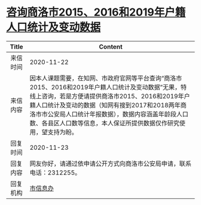 # <a href="http://www.shangluo.gov.cn/zmhd/ldxxxx.jsp?urltype=leadermail.LeaderMailContentUrl&wbtreeid=1112&leadermailid=6639">咨询商洛市2015、2016和2019年户籍人口统计及变动数据</a>
|Title|Content|
|:---:|---|
|来信时间|2020-11-22|
|来信内容|因本人课题需要，在知网、市政府官网等平台查询“商洛市2015、2016和2019年户籍人口统计及变动数据”无果，特线上咨询，若是方便请提供商洛市2015、2016和2019年户籍人口统计及变动的数据（知网有搜到2017和2018两年商洛市市公安局人口统计年报数据），数据内容涵盖年龄段人口数、各县区人口数等信息，本人保证所提供数据仅作研究使用，望支持为盼。|
|回复时间|2020-11-23|
|回复内容|网友你好，请通过依申请公开方式向商洛市公安局申请，联系电话：2312255。|
|回复机构|<a href="../../categories/agencies/市信息办.md">市信息办</a>|
